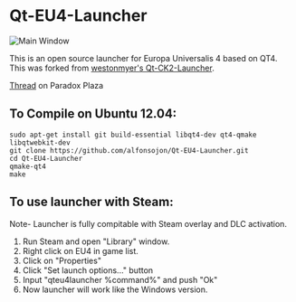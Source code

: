 Qt-EU4-Launcher
===============
![Main Window](https://github.com/alfonsojon/Qt-EU4-Launcher/blob/master/screenshot.png?raw=true)

This is an open source launcher for Europa Universalis 4 based on QT4. This was forked from [westonmyer's Qt-CK2-Launcher](https://github.com/westonmyers/Qt-CK2-Launcher).

[Thread](http://forum.paradoxplaza.com/forum/showthread.php?660805-Qt-Alternative-CK2-Launcher) on Paradox Plaza

## To Compile on Ubuntu 12.04:
```no-highlight
sudo apt-get install git build-essential libqt4-dev qt4-qmake libqtwebkit-dev
git clone https://github.com/alfonsojon/Qt-EU4-Launcher.git
cd Qt-EU4-Launcher
qmake-qt4
make
```

## To use launcher with Steam:
Note- Launcher is fully compitable with Steam overlay and DLC activation.

1. Run Steam and open "Library" window.
2. Right click on EU4 in game list.
3. Click on "Properties"
4. Click "Set launch options..." button
5. Input "qteu4launcher %command%" and push "Ok"
6. Now launcher will work like the Windows version.
